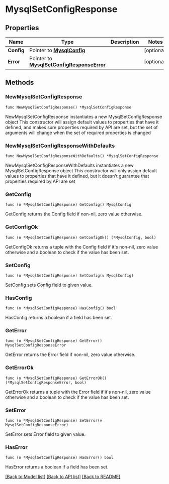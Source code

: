 # MysqlSetConfigResponse

## Properties

Name | Type | Description | Notes
------------ | ------------- | ------------- | -------------
**Config** | Pointer to [**MysqlConfig**](MysqlConfig.md) |  | [optional] 
**Error** | Pointer to [**MysqlSetConfigResponseError**](MysqlSetConfigResponseError.md) |  | [optional] 

## Methods

### NewMysqlSetConfigResponse

`func NewMysqlSetConfigResponse() *MysqlSetConfigResponse`

NewMysqlSetConfigResponse instantiates a new MysqlSetConfigResponse object
This constructor will assign default values to properties that have it defined,
and makes sure properties required by API are set, but the set of arguments
will change when the set of required properties is changed

### NewMysqlSetConfigResponseWithDefaults

`func NewMysqlSetConfigResponseWithDefaults() *MysqlSetConfigResponse`

NewMysqlSetConfigResponseWithDefaults instantiates a new MysqlSetConfigResponse object
This constructor will only assign default values to properties that have it defined,
but it doesn't guarantee that properties required by API are set

### GetConfig

`func (o *MysqlSetConfigResponse) GetConfig() MysqlConfig`

GetConfig returns the Config field if non-nil, zero value otherwise.

### GetConfigOk

`func (o *MysqlSetConfigResponse) GetConfigOk() (*MysqlConfig, bool)`

GetConfigOk returns a tuple with the Config field if it's non-nil, zero value otherwise
and a boolean to check if the value has been set.

### SetConfig

`func (o *MysqlSetConfigResponse) SetConfig(v MysqlConfig)`

SetConfig sets Config field to given value.

### HasConfig

`func (o *MysqlSetConfigResponse) HasConfig() bool`

HasConfig returns a boolean if a field has been set.

### GetError

`func (o *MysqlSetConfigResponse) GetError() MysqlSetConfigResponseError`

GetError returns the Error field if non-nil, zero value otherwise.

### GetErrorOk

`func (o *MysqlSetConfigResponse) GetErrorOk() (*MysqlSetConfigResponseError, bool)`

GetErrorOk returns a tuple with the Error field if it's non-nil, zero value otherwise
and a boolean to check if the value has been set.

### SetError

`func (o *MysqlSetConfigResponse) SetError(v MysqlSetConfigResponseError)`

SetError sets Error field to given value.

### HasError

`func (o *MysqlSetConfigResponse) HasError() bool`

HasError returns a boolean if a field has been set.


[[Back to Model list]](../README.md#documentation-for-models) [[Back to API list]](../README.md#documentation-for-api-endpoints) [[Back to README]](../README.md)


